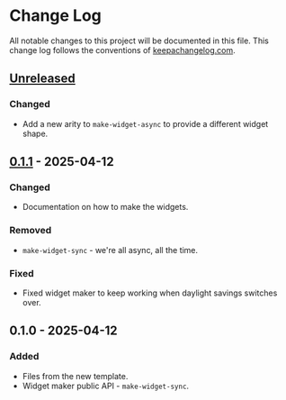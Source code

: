 # Change Log
All notable changes to this project will be documented in this file. This change log follows the conventions of [keepachangelog.com](http://keepachangelog.com/).

## [Unreleased]
### Changed
- Add a new arity to `make-widget-async` to provide a different widget shape.

## [0.1.1] - 2025-04-12
### Changed
- Documentation on how to make the widgets.

### Removed
- `make-widget-sync` - we're all async, all the time.

### Fixed
- Fixed widget maker to keep working when daylight savings switches over.

## 0.1.0 - 2025-04-12
### Added
- Files from the new template.
- Widget maker public API - `make-widget-sync`.

[Unreleased]: https://sourcehost.site/your-name/bucket-drops/compare/0.1.1...HEAD
[0.1.1]: https://sourcehost.site/your-name/bucket-drops/compare/0.1.0...0.1.1
